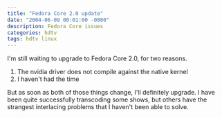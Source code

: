 ```yaml
---
title: "Fedora Core 2.0 update"
date: "2004-06-09 00:01:00 -0800"
description: Fedora Core issues
categories: hdtv
tags: hdtv linux
---
```

I'm still waiting to upgrade to Fedora Core 2.0, for two reasons.  

1. The nvidia driver does not compile against the native kernel
2. I haven't had the time
  
But as soon as both of those things change, I'll definitely upgrade. I have been quite successfully 
transcoding some shows, but others have the strangest interlacing problems that I haven't been able to solve.
